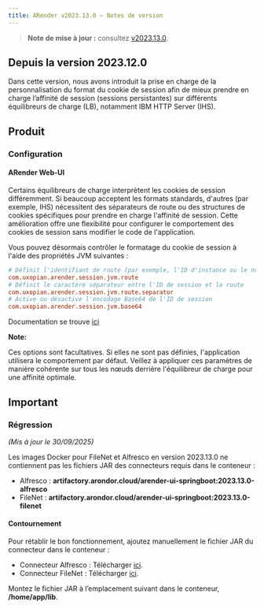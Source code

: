 ```yaml
---
title: ARender v2023.13.0 – Notes de version
---
```


> **Note de mise à jour :** consultez [v2023.13.0](/fr/releases/release-notes/v2023.13.0/).

## Depuis la version 2023.12.0

Dans cette version, nous avons introduit la prise en charge de la personnalisation du format du cookie de session afin de mieux prendre en charge l’affinité de session (sessions persistantes) sur différents équilibreurs de charge (LB), notamment IBM HTTP Server (IHS).

## Produit

### Configuration

#### ARender Web-UI

Certains équilibreurs de charge interprètent les cookies de session différemment. Si beaucoup acceptent les formats standards, d'autres (par exemple, IHS) nécessitent des séparateurs de route ou des structures de cookies spécifiques pour prendre en charge l'affinité de session. Cette amélioration offre une flexibilité pour configurer le comportement des cookies de session sans modifier le code de l'application.

Vous pouvez désormais contrôler le formatage du cookie de session à l'aide des propriétés JVM suivantes :

```cfg
# Définit l'identifiant de route (par exemple, l'ID d'instance ou le nom du noeud) ajouté à l'ID de session
com.uxopian.arender.session.jvm.route
# Définit le caractère séparateur entre l'ID de session et la route
com.uxopian.arender.session.jvm.route.separator
# Active ou désactive l'encodage Base64 de l'ID de session
com.uxopian.arender.session.jvm.base64
```

Documentation se trouve [ici](/fr/installation/standalone/web-ui/filenet/filenet-was/#-répartition-de-charge-et-gestion-de-session-pour-arender-sur-ibm-websphere)


**Note:**

Ces options sont facultatives. Si elles ne sont pas définies, l'application utilisera le comportement par défaut.
Veillez à appliquer ces paramètres de manière cohérente sur tous les nœuds derrière l'équilibreur de charge pour une affinité optimale.


## Important

### Régression

_(Mis à jour le 30/09/2025)_

Les images Docker pour FileNet et Alfresco en version 2023.13.0 ne contiennent pas les fichiers JAR des connecteurs requis dans le conteneur :

- Alfresco : **artifactory.arondor.cloud/arender-ui-springboot:2023.13.0-alfresco**
- FileNet : **artifactory.arondor.cloud/arender-ui-springboot:2023.13.0-filenet**


#### Contournement

Pour rétablir le bon fonctionnement, ajoutez manuellement le fichier JAR du connecteur dans le conteneur :

- Connecteur Alfresco : Télécharger [ici](https://artifactory.arondor.cloud/artifactory/arondor-all/com/arondor/arender/arondor-arender-cmis/2023.13.0/arondor-arender-cmis-2023.13.0-jar-with-dependencies.jar).
- Connecteur FileNet : Télécharger [ici](https://artifactory.arondor.cloud/artifactory/arondor-all/com/arondor/arender/arondor-arender-filenet-ce/2023.13.0/arondor-arender-filenet-ce-2023.13.0-jar-with-dependencies.jar).

Montez le fichier JAR à l’emplacement suivant dans le conteneur, **/home/app/lib**.